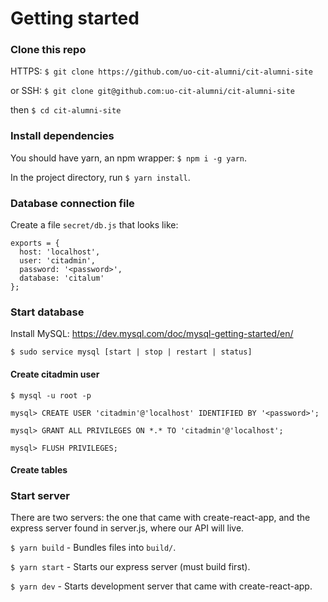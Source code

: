 # Getting started

### Clone this repo
HTTPS: `$ git clone https://github.com/uo-cit-alumni/cit-alumni-site`

or SSH: `$ git clone git@github.com:uo-cit-alumni/cit-alumni-site`

then `$ cd cit-alumni-site`

### Install dependencies
You should have yarn, an npm wrapper: `$ npm i -g yarn`.

In the project directory, run `$ yarn install`.

### Database connection file
Create a file `secret/db.js` that looks like:

```
exports = {
  host: 'localhost',
  user: 'citadmin',
  password: '<password>',
  database: 'citalum'
};
```

### Start database
Install MySQL: https://dev.mysql.com/doc/mysql-getting-started/en/

`$ sudo service mysql [start | stop | restart | status]`

#### Create citadmin user
`$ mysql -u root -p`

`mysql> CREATE USER 'citadmin'@'localhost' IDENTIFIED BY '<password>';`

`mysql> GRANT ALL PRIVILEGES ON *.* TO 'citadmin'@'localhost';`

`mysql> FLUSH PRIVILEGES;`

#### Create tables


### Start server

There are two servers: the one that came with create-react-app, and the express
server found in server.js, where our API will live.

`$ yarn build` - Bundles files into `build/`.

`$ yarn start` - Starts our express server (must build first).

`$ yarn dev` - Starts development server that came with create-react-app.
